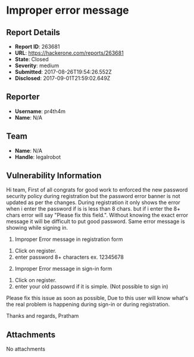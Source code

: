 # Improper error message

## Report Details
- **Report ID**: 263681
- **URL**: https://hackerone.com/reports/263681
- **State**: Closed
- **Severity**: medium
- **Submitted**: 2017-08-26T19:54:26.552Z
- **Disclosed**: 2017-09-01T21:59:02.649Z

## Reporter
- **Username**: pr4th4m
- **Name**: N/A

## Team
- **Name**: N/A
- **Handle**: legalrobot

## Vulnerability Information
Hi team,
First of all congrats for good work to enforced the new password security policy during registration but the password error banner is not updated as per the changes. During registration it only shows the error when i enter the password if is is less than 8 chars. but if i enter the 8+ chars error will say "Please fix this field.". Without knowing the exact error message it will be difficult to put good password. Same error message is showing while signing in.

1) Improper Error message in registration form                                                                                  
1. Click on register.
2. enter password 8+ characters ex. 12345678

2) Improper Error message in sign-in form                                                                                  
1. Click on register.
2. enter your old passowrd if it is simple. (Not possible to sign in)

Please fix this issue as soon as possible, Due to this user will know what's the real problem is happening during sign-in or during registration.

Thanks and regards,
Pratham

## Attachments
No attachments

